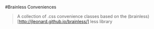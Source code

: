 #Brainless Conveniences

> A collection of .css convenience classes based on the (brainless)[http://jleonard.github.io/brainless/] less library